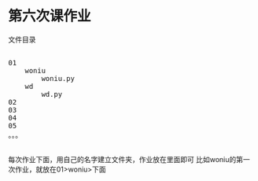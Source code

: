 # 第六次课作业

文件目录

<pre>
    
01
    woniu
        woniu.py
    wd
        wd.py
02
03
04
05
。。。

</pre>


每次作业下面，用自己的名字建立文件夹，作业放在里面即可
比如woniu的第一次作业，就放在01>woniu>下面